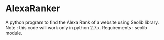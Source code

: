 # AlexaRanker
A python program to find the Alexa Rank of a website using Seolib library. Note : this code will work only in python 2.7.x.
Requirements : seolib module.
